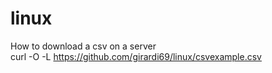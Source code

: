 # linux  
  
How to download a csv on a server  
curl -O -L https://github.com/girardi69/linux/csvexample.csv  
